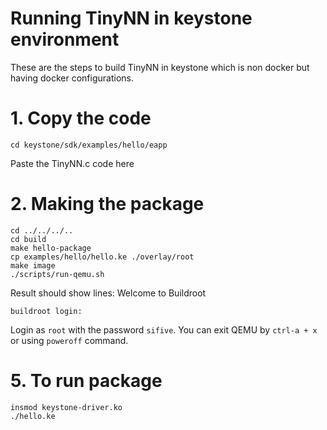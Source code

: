 # Running TinyNN in keystone environment
These are the steps to build TinyNN in keystone which is non docker but having docker configurations.
# 1. Copy the code
```
cd keystone/sdk/examples/hello/eapp
```
Paste the TinyNN.c code here
# 2. Making the package
```
cd ../../../..
cd build
make hello-package
cp examples/hello/hello.ke ./overlay/root
make image
./scripts/run-qemu.sh
```
Result should show lines:
Welcome to Buildroot
```
buildroot login:
```
Login as `root` with the password `sifive`.
You can exit QEMU by `ctrl-a + x` or using `poweroff` command.
# 5. To run package
```
insmod keystone-driver.ko
./hello.ke
```
